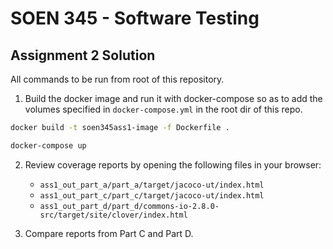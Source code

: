# SOEN 345 - Software Testing

## Assignment 2 Solution

All commands to be run from root of this repository.

1. Build the docker image and run it with docker-compose so as to add the volumes specified in `docker-compose.yml` in the root dir of this repo.

``` bash
docker build -t soen345ass1-image -f Dockerfile .

docker-compose up
```

2. Review coverage reports by opening the following files in your browser:

   - `ass1_out_part_a/part_a/target/jacoco-ut/index.html`
   - `ass1_out_part_c/part_c/target/jacoco-ut/index.html`
   - `ass1_out_part_d/part_d/commons-io-2.8.0-src/target/site/clover/index.html`

3. Compare reports from Part C and Part D.